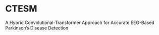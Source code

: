 # CTESM
A Hybrid Convolutional-Transformer Approach for Accurate EEG-Based Parkinson’s Disease Detection
